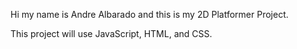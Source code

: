 Hi my name is Andre Albarado and this is my 2D Platformer Project.

This project will use JavaScript, HTML, and CSS.
